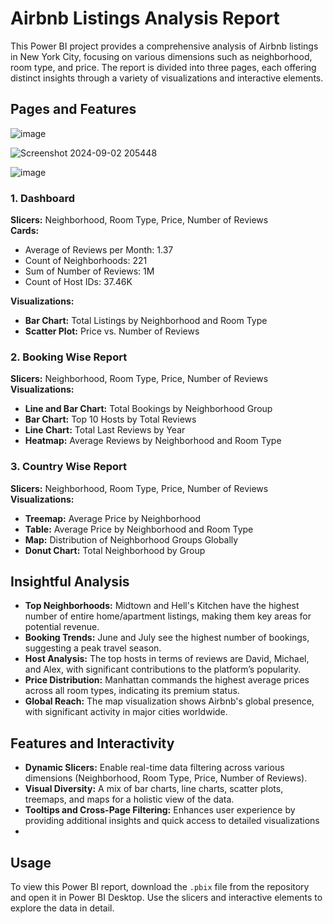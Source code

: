 # Airbnb Listings Analysis Report

This Power BI project provides a comprehensive analysis of Airbnb listings in New York City, focusing on various dimensions such as neighborhood, room type, and price. The report is divided into three pages, each offering distinct insights through a variety of visualizations and interactive elements.

## Pages and Features

![image](https://github.com/user-attachments/assets/ec31b8fc-37d3-4382-83e2-0d68d6946962)

![Screenshot 2024-09-02 205448](https://github.com/user-attachments/assets/252f80e7-02f2-4eb3-adaa-259e981c83f2)

![image](https://github.com/user-attachments/assets/288ddb43-6916-48a9-8403-78c5ae03002d)



### 1. Dashboard

**Slicers:** Neighborhood, Room Type, Price, Number of Reviews  
**Cards:**  
- Average of Reviews per Month: 1.37  
- Count of Neighborhoods: 221  
- Sum of Number of Reviews: 1M  
- Count of Host IDs: 37.46K

**Visualizations:**  
- **Bar Chart:** Total Listings by Neighborhood and Room Type
- **Scatter Plot:** Price vs. Number of Reviews

### 2. Booking Wise Report

**Slicers:** Neighborhood, Room Type, Price, Number of Reviews  
**Visualizations:**  
- **Line and Bar Chart:** Total Bookings by Neighborhood Group
- **Bar Chart:** Top 10 Hosts by Total Reviews
- **Line Chart:** Total Last Reviews by Year
- **Heatmap:** Average Reviews by Neighborhood and Room Type

### 3. Country Wise Report

**Slicers:** Neighborhood, Room Type, Price, Number of Reviews  
**Visualizations:**  
- **Treemap:** Average Price by Neighborhood
- **Table:** Average Price by Neighborhood and Room Type
- **Map:** Distribution of Neighborhood Groups Globally
- **Donut Chart:** Total Neighborhood by Group

## Insightful Analysis

- **Top Neighborhoods:** Midtown and Hell's Kitchen have the highest number of entire home/apartment listings, making them key areas for potential revenue.
- **Booking Trends:** June and July see the highest number of bookings, suggesting a peak travel season.
- **Host Analysis:** The top hosts in terms of reviews are David, Michael, and Alex, with significant contributions to the platform’s popularity.
- **Price Distribution:** Manhattan commands the highest average prices across all room types, indicating its premium status.
- **Global Reach:** The map visualization shows Airbnb's global presence, with significant activity in major cities worldwide.

## Features and Interactivity

- **Dynamic Slicers:** Enable real-time data filtering across various dimensions (Neighborhood, Room Type, Price, Number of Reviews).
- **Visual Diversity:** A mix of bar charts, line charts, scatter plots, treemaps, and maps for a holistic view of the data.
- **Tooltips and Cross-Page Filtering:** Enhances user experience by providing additional insights and quick access to detailed visualizations
- 
## Usage

To view this Power BI report, download the `.pbix` file from the repository and open it in Power BI Desktop. Use the slicers and interactive elements to explore the data in detail.



